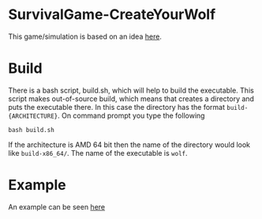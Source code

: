 SurvivalGame-CreateYourWolf
===========================

This game/simulation is based on an idea [here](http://codegolf.stackexchange.com/questions/25347/survival-game-create-your-wolf).

Build
=====

There is a bash script, build.sh, which will help to build the executable. This script makes out-of-source build, which means that creates
a directory and puts the executable there. In this case the directory has the format `build-{ARCHITECTURE}`. On command prompt you type
the following

	bash build.sh

If the architecture is AMD 64 bit then the name of the directory would look like `build-x86_64/`. The name of the executable is `wolf`.

Example
=======

An example can be seen [here](http://showterm.io/0c9d2f914904ae37a69a4)
